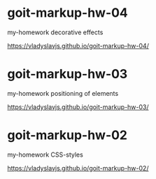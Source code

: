 # goit-markup-hw-04

my-homework
decorative effects

https://vladyslavjs.github.io/goit-markup-hw-04/

# goit-markup-hw-03

my-homework
positioning of elements

https://vladyslavjs.github.io/goit-markup-hw-03/

# goit-markup-hw-02

my-homework
CSS-styles

https://vladyslavjs.github.io/goit-markup-hw-02/
